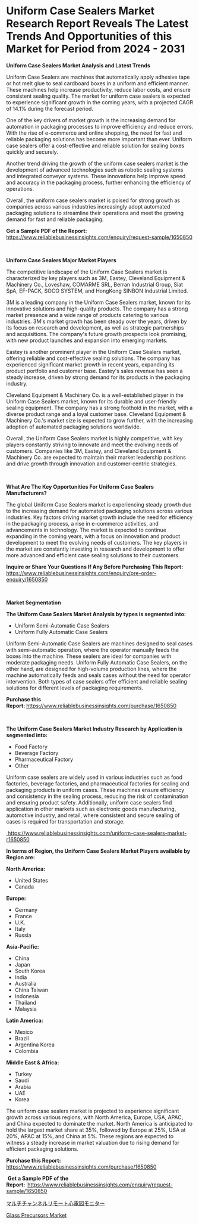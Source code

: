 <p><h1>Uniform Case Sealers Market Research Report Reveals The Latest Trends And Opportunities of this Market for Period from 2024 - 2031</h1></p><p><strong>Uniform Case Sealers Market Analysis and Latest Trends</strong></p>
<p><p>Uniform Case Sealers are machines that automatically apply adhesive tape or hot melt glue to seal cardboard boxes in a uniform and efficient manner. These machines help increase productivity, reduce labor costs, and ensure consistent sealing quality. The market for uniform case sealers is expected to experience significant growth in the coming years, with a projected CAGR of 14.1% during the forecast period.</p><p>One of the key drivers of market growth is the increasing demand for automation in packaging processes to improve efficiency and reduce errors. With the rise of e-commerce and online shopping, the need for fast and reliable packaging solutions has become more important than ever. Uniform case sealers offer a cost-effective and reliable solution for sealing boxes quickly and securely.</p><p>Another trend driving the growth of the uniform case sealers market is the development of advanced technologies such as robotic sealing systems and integrated conveyor systems. These innovations help improve speed and accuracy in the packaging process, further enhancing the efficiency of operations.</p><p>Overall, the uniform case sealers market is poised for strong growth as companies across various industries increasingly adopt automated packaging solutions to streamline their operations and meet the growing demand for fast and reliable packaging.</p></p>
<p><strong>Get a Sample PDF of the Report:&nbsp;</strong> <a href="https://www.reliablebusinessinsights.com/enquiry/request-sample/1650850">https://www.reliablebusinessinsights.com/enquiry/request-sample/1650850</a></p>
<p>&nbsp;</p>
<p><strong>Uniform Case Sealers Major Market Players</strong></p>
<p><p>The competitive landscape of the Uniform Case Sealers market is characterized by key players such as 3M, Eastey, Cleveland Equipment & Machinery Co., Loveshaw, COMARME SRL, Berran Industrial Group, Siat SpA, EF-PACK, SOCO SYSTEM, and HongKong SINBON Industrial Limited. </p><p>3M is a leading company in the Uniform Case Sealers market, known for its innovative solutions and high-quality products. The company has a strong market presence and a wide range of products catering to various industries. 3M's market growth has been steady over the years, driven by its focus on research and development, as well as strategic partnerships and acquisitions. The company's future growth prospects look promising, with new product launches and expansion into emerging markets.</p><p>Eastey is another prominent player in the Uniform Case Sealers market, offering reliable and cost-effective sealing solutions. The company has experienced significant market growth in recent years, expanding its product portfolio and customer base. Eastey's sales revenue has seen a steady increase, driven by strong demand for its products in the packaging industry.</p><p>Cleveland Equipment & Machinery Co. is a well-established player in the Uniform Case Sealers market, known for its durable and user-friendly sealing equipment. The company has a strong foothold in the market, with a diverse product range and a loyal customer base. Cleveland Equipment & Machinery Co.'s market size is expected to grow further, with the increasing adoption of automated packaging solutions worldwide.</p><p>Overall, the Uniform Case Sealers market is highly competitive, with key players constantly striving to innovate and meet the evolving needs of customers. Companies like 3M, Eastey, and Cleveland Equipment & Machinery Co. are expected to maintain their market leadership positions and drive growth through innovation and customer-centric strategies.</p></p>
<p>&nbsp;</p>
<p><strong>What Are The Key Opportunities For Uniform Case Sealers Manufacturers?</strong></p>
<p><p>The global Uniform Case Sealers market is experiencing steady growth due to the increasing demand for automated packaging solutions across various industries. Key factors driving market growth include the need for efficiency in the packaging process, a rise in e-commerce activities, and advancements in technology. The market is expected to continue expanding in the coming years, with a focus on innovation and product development to meet the evolving needs of customers. The key players in the market are constantly investing in research and development to offer more advanced and efficient case sealing solutions to their customers.</p></p>
<p><strong>Inquire or Share Your Questions If Any Before Purchasing This Report:</strong> <a href="https://www.reliablebusinessinsights.com/enquiry/pre-order-enquiry/1650850">https://www.reliablebusinessinsights.com/enquiry/pre-order-enquiry/1650850</a></p>
<p>&nbsp;</p>
<p><strong>Market Segmentation</strong></p>
<p><strong>The Uniform Case Sealers Market Analysis by types is segmented into:</strong></p>
<p><ul><li>Uniform Semi-Automatic Case Sealers</li><li>Uniform Fully Automatic Case Sealers</li></ul></p>
<p><p>Uniform Semi-Automatic Case Sealers are machines designed to seal cases with semi-automatic operation, where the operator manually feeds the boxes into the machine. These sealers are ideal for companies with moderate packaging needs. Uniform Fully Automatic Case Sealers, on the other hand, are designed for high-volume production lines, where the machine automatically feeds and seals cases without the need for operator intervention. Both types of case sealers offer efficient and reliable sealing solutions for different levels of packaging requirements.</p></p>
<p><strong>Purchase this Report:&nbsp;</strong><a href="https://www.reliablebusinessinsights.com/purchase/1650850">https://www.reliablebusinessinsights.com/purchase/1650850</a></p>
<p>&nbsp;</p>
<p><strong>The Uniform Case Sealers Market Industry Research by Application is segmented into:</strong></p>
<p><ul><li>Food Factory</li><li>Beverage Factory</li><li>Pharmaceutical Factory</li><li>Other</li></ul></p>
<p><p>Uniform case sealers are widely used in various industries such as food factories, beverage factories, and pharmaceutical factories for sealing and packaging products in uniform cases. These machines ensure efficiency and consistency in the sealing process, reducing the risk of contamination and ensuring product safety. Additionally, uniform case sealers find application in other markets such as electronic goods manufacturing, automotive industry, and retail, where consistent and secure sealing of cases is required for transportation and storage.</p></p>
<p><a href="https://www.reliablebusinessinsights.com/uniform-case-sealers-market-r1650850">&nbsp;https://www.reliablebusinessinsights.com/uniform-case-sealers-market-r1650850</a></p>
<p><strong>In terms of Region, the Uniform Case Sealers Market Players available by Region are:</strong></p>
<p>
    <p> <strong> North America: </strong>
        <ul>
            <li>United States</li>
            <li>Canada</li>
        </ul>
        </p> 
    <p> <strong> Europe: </strong>
        <ul>
            <li>Germany</li>
            <li>France</li>
            <li>U.K.</li>
            <li>Italy</li>
            <li>Russia</li>
        </ul>
        </p> 
    <p> <strong> Asia-Pacific: </strong>
        <ul>
            <li>China</li>
            <li>Japan</li>
            <li>South Korea</li>
            <li>India</li>
            <li>Australia</li>
            <li>China Taiwan</li>
            <li>Indonesia</li>
            <li>Thailand</li>
            <li>Malaysia</li>
        </ul>
        </p> 
    <p> <strong> Latin America: </strong>
        <ul>
            <li>Mexico</li>
            <li>Brazil</li>
            <li>Argentina Korea</li>
            <li>Colombia</li>
        </ul>
        </p> 
    <p> <strong> Middle East & Africa: </strong>
        <ul>
            <li>Turkey</li>
            <li>Saudi</li>
            <li>Arabia</li>
            <li>UAE</li>
            <li>Korea</li>
        </ul>
    </p>
    </p>
<p><p>The uniform case sealers market is projected to experience significant growth across various regions, with North America, Europe, USA, APAC, and China expected to dominate the market. North America is anticipated to hold the largest market share at 35%, followed by Europe at 25%, USA at 20%, APAC at 15%, and China at 5%. These regions are expected to witness a steady increase in market valuation due to rising demand for efficient packaging solutions.</p></p>
<p><strong>Purchase this Report: </strong><a href="https://www.reliablebusinessinsights.com/purchase/1650850">https://www.reliablebusinessinsights.com/purchase/1650850</a></p>
<p>&nbsp;<strong>Get a Sample PDF of the Report:&nbsp;&nbsp;</strong><a href="https://www.reliablebusinessinsights.com/enquiry/request-sample/1650850">https://www.reliablebusinessinsights.com/enquiry/request-sample/1650850</a></p>
<p><strong></strong></p>
<p><p><a href="https://github.com/pepo3k/Market-Research-Report-List-2/blob/main/8723477125347.md">マルチチャンネルリモート心電図モニター</a></p><p><a href="https://github.com/rakibtthstu9900/Market-Research-Report-List-1/blob/main/glass-precursors-market.md">Glass Precursors Market</a></p></p>